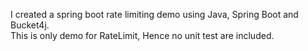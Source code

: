 I created a spring boot rate limiting demo using Java, Spring Boot and Bucket4j. <br/>
This is only demo for RateLimit, Hence no unit test are included.
